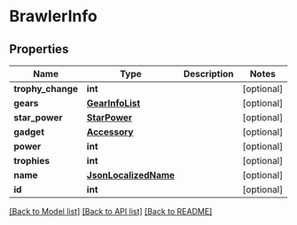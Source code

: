 # BrawlerInfo

## Properties
Name | Type | Description | Notes
------------ | ------------- | ------------- | -------------
**trophy_change** | **int** |  | [optional] 
**gears** | [**GearInfoList**](GearInfoList.md) |  | [optional] 
**star_power** | [**StarPower**](StarPower.md) |  | [optional] 
**gadget** | [**Accessory**](Accessory.md) |  | [optional] 
**power** | **int** |  | [optional] 
**trophies** | **int** |  | [optional] 
**name** | [**JsonLocalizedName**](JsonLocalizedName.md) |  | [optional] 
**id** | **int** |  | [optional] 

[[Back to Model list]](../README.md#documentation-for-models) [[Back to API list]](../README.md#documentation-for-api-endpoints) [[Back to README]](../README.md)

